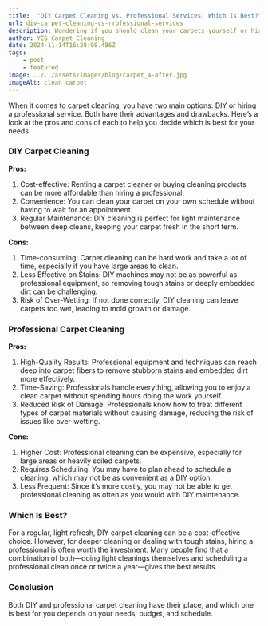 ```yaml
---
title:  "DIY Carpet Cleaning vs. Professional Services: Which Is Best?"
url: div-carpet-cleaning-vs-rrofessional-services
description: Wondering if you should clean your carpets yourself or hire a pro? Explore the pros and cons of DIY vs. professional carpet cleaning to find the best option for your home.
author: YEG Carpet Cleaning
date: 2024-11-14T16:28:08.486Z
tags:
    - post
    - featured
image: ../../assets/images/blog/carpet_4-after.jpg
imageAlt: clean carpet
---
```


When it comes to carpet cleaning, you have two main options: DIY or hiring a professional service. Both have their advantages and drawbacks. Here’s a look at the pros and cons of each to help you decide which is best for your needs.

### DIY Carpet Cleaning

**Pros:**

1. Cost-effective: Renting a carpet cleaner or buying cleaning products can be more affordable than hiring a professional.
2. Convenience: You can clean your carpet on your own schedule without having to wait for an appointment.
3. Regular Maintenance: DIY cleaning is perfect for light maintenance between deep cleans, keeping your carpet fresh in the short term.

**Cons:**

1. Time-consuming: Carpet cleaning can be hard work and take a lot of time, especially if you have large areas to clean.
2. Less Effective on Stains: DIY machines may not be as powerful as professional equipment, so removing tough stains or deeply embedded dirt can be challenging.
3. Risk of Over-Wetting: If not done correctly, DIY cleaning can leave carpets too wet, leading to mold growth or damage.

### Professional Carpet Cleaning

**Pros:**

1. High-Quality Results: Professional equipment and techniques can reach deep into carpet fibers to remove stubborn stains and embedded dirt more effectively.
2. Time-Saving: Professionals handle everything, allowing you to enjoy a clean carpet without spending hours doing the work yourself.
3. Reduced Risk of Damage: Professionals know how to treat different types of carpet materials without causing damage, reducing the risk of issues like over-wetting.

**Cons:**
1. Higher Cost: Professional cleaning can be expensive, especially for large areas or heavily soiled carpets.
2. Requires Scheduling: You may have to plan ahead to schedule a cleaning, which may not be as convenient as a DIY option.
3. Less Frequent: Since it’s more costly, you may not be able to get professional cleaning as often as you would with DIY maintenance.

### Which Is Best?

For a regular, light refresh, DIY carpet cleaning can be a cost-effective choice. However, for deeper cleaning or dealing with tough stains, hiring a professional is often worth the investment. Many people find that a combination of both—doing light cleanings themselves and scheduling a professional clean once or twice a year—gives the best results.

### Conclusion

Both DIY and professional carpet cleaning have their place, and which one is best for you depends on your needs, budget, and schedule.